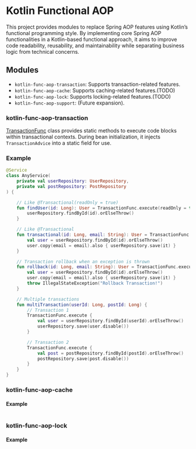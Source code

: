# Kotlin Functional AOP

This project provides modules to replace Spring AOP features using Kotlin’s functional programming style.
By implementing core Spring AOP functionalities in a Kotlin-based functional approach, it aims to improve code
readability, reusability, and maintainability while separating business logic from technical concerns.

## Modules

* `kotlin-func-aop-transaction`: Supports transaction-related features.
* `kotlin-func-aop-cache`: Supports caching-related features.(TODO)
* `kotlin-func-aop-lock`: Supports locking-related features.(TODO)
* `kotlin-func-aop-support`: (Future expansion).

### kotlin-func-aop-transaction

[TransactionFunc](https://github.com/nopecho/kotlin-functional-aop/blob/main/kotlin-func-aop-transaction/src/main/kotlin/com/github/nopecho/funcaop/tx/TransactionFunc.kt)
class provides static methods to execute code blocks within transactional contexts.
During bean initialization, it injects `TransactionAdvice` into a static field for use.

### Example

```kotlin
@Service
class AnyService(
    private val userRepository: UserRepository,
    private val postRepository: PostRepository
) {

    // Like @Transactional(readOnly = true)
    fun findUser(id: Long): User = TransactionFunc.execute(readOnly = true) {
        userRepository.findById(id).orElseThrow()
    }

    // Like @Transactional
    fun transactional(id: Long, email: String): User = TransactionFunc.execute {
        val user = userRepository.findById(id).orElseThrow()
        user.copy(email = email).also { userRepository.save(it) }
    }

    // Transaction rollback when an exception is thrown
    fun rollback(id: Long, email: String): User = TransactionFunc.execute {
        val user = userRepository.findById(id).orElseThrow()
        user.copy(email = email).also { userRepository.save(it) }
        throw IllegalStateException("Rollback Transaction!")
    }

    // Multiple transactions
    fun multiTransaction(userId: Long, postId: Long) {
        // Transaction 1
        TransactionFunc.execute {
            val user = userRepository.findById(userId).orElseThrow()
            userRepository.save(user.disable())
        }

        // Transaction 2
        TransactionFunc.execute {
            val post = postRepository.findById(postId).orElseThrow()
            postRepository.save(post.disable())
        }
    }
}
```

### kotlin-func-aop-cache

#### Example

```kotlin
```

### kotlin-func-aop-lock

#### Example

```kotlin
```